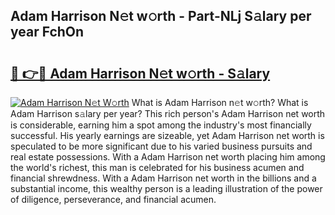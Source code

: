 ## Adam Harrison N𝚎t w𝚘rth - Part-NLj S𝚊lary per year FchOn

# <h2><a href="http://gc47m4.nevu.top/?p=Adam+Harrison">🔗 👉🔴 Adam Harrison N𝚎t w𝚘rth - S𝚊lary</a></h2>

[![Adam Harrison N𝚎t W𝚘rth](https://i.imgur.com/Oavwk0R.jpeg)](http://gc47m4.nevu.top/?p=Adam+Harrison)
What is Adam Harrison n𝚎t w𝚘rth? What is Adam Harrison s𝚊lary per year?
This rich person's Adam Harrison net worth is considerable, earning him a spot among the industry's most financially successful. His yearly earnings are sizeable, yet Adam Harrison net worth is speculated to be more significant due to his varied business pursuits and real estate possessions. With a Adam Harrison net worth placing him among the world's richest, this man is celebrated for his business acumen and financial shrewdness. With a Adam Harrison net worth in the billions and a substantial income, this wealthy person is a leading illustration of the power of diligence, perseverance, and financial acumen.

